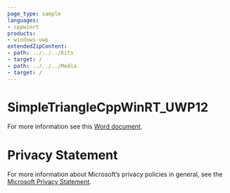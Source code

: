 ```yaml
---
page_type: sample
languages:
- cppwinrt
products:
- windows-uwp
extendedZipContent:
- path: ../../../Kits
- target: /
- path: ../../../Media
- target: /
---
```

# SimpleTriangleCppWinRT_UWP12
For more information see this [Word document](Readme.docx).
# Privacy Statement
For more information about Microsoft’s privacy policies in general, see the [Microsoft Privacy Statement](https://privacy.microsoft.com/en-us/privacystatement/).
